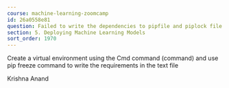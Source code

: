 ```yaml
---
course: machine-learning-zoomcamp
id: 26a0558e81
question: Failed to write the dependencies to pipfile and piplock file
section: 5. Deploying Machine Learning Models
sort_order: 1970
---
```


Create a virtual environment using the Cmd command (command) and use pip freeze command to write the requirements in the text file

Krishna Anand

